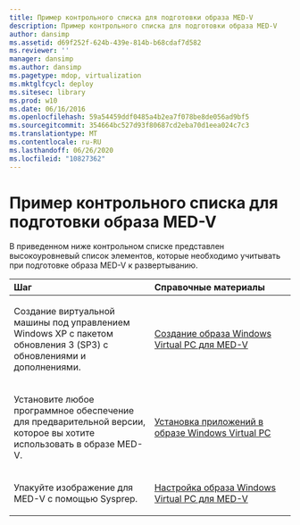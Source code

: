 ```yaml
---
title: Пример контрольного списка для подготовки образа MED-V
description: Пример контрольного списка для подготовки образа MED-V
author: dansimp
ms.assetid: d69f252f-624b-439e-814b-b68cdaf7d582
ms.reviewer: ''
manager: dansimp
ms.author: dansimp
ms.pagetype: mdop, virtualization
ms.mktglfcycl: deploy
ms.sitesec: library
ms.prod: w10
ms.date: 06/16/2016
ms.openlocfilehash: 59a54459ddf0485a4b2ea7f078be8de056ad9bf5
ms.sourcegitcommit: 354664bc527d93f80687cd2eba70d1eea024c7c3
ms.translationtype: MT
ms.contentlocale: ru-RU
ms.lasthandoff: 06/26/2020
ms.locfileid: "10827362"
---
```

# Пример контрольного списка для подготовки образа MED-V


В приведенном ниже контрольном списке представлен высокоуровневый список элементов, которые необходимо учитывать при подготовке образа MED-V к развертыванию.

<table>
<colgroup>
<col width="50%" />
<col width="50%" />
</colgroup>
<thead>
<tr class="header">
<th align="left">Шаг</th>
<th align="left">Справочные материалы</th>
</tr>
</thead>
<tbody>
<tr class="odd">
<td align="left"><p>Создание виртуальной машины под управлением Windows XP с пакетом обновления 3 (SP3) с обновлениями и дополнениями.</p></td>
<td align="left"><p><a href="creating-a-windows-virtual-pc-image-for-med-v.md" data-raw-source="[Creating a Windows Virtual PC Image for MED-V](creating-a-windows-virtual-pc-image-for-med-v.md)">Создание образа Windows Virtual PC для MED-V</a></p></td>
</tr>
<tr class="even">
<td align="left"><p>Установите любое программное обеспечение для предварительной версии, которое вы хотите использовать в образе MED-V.</p></td>
<td align="left"><p><a href="installing-applications-on-a-windows-virtual-pc-image.md" data-raw-source="[Installing Applications on a Windows Virtual PC Image](installing-applications-on-a-windows-virtual-pc-image.md)">Установка приложений в образе Windows Virtual PC</a></p></td>
</tr>
<tr class="odd">
<td align="left"><p>Упакуйте изображение для MED-V с помощью Sysprep.</p></td>
<td align="left"><p><a href="configuring-a-windows-virtual-pc-image-for-med-v.md" data-raw-source="[Configuring a Windows Virtual PC Image for MED-V](configuring-a-windows-virtual-pc-image-for-med-v.md)">Настройка образа Windows Virtual PC для MED-V</a></p></td>
</tr>
</tbody>
</table>

 

 

 





